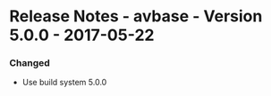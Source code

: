 Release Notes - avbase - Version 5.0.0 - 2017-05-22
===================================================

### Changed

* Use build system 5.0.0
